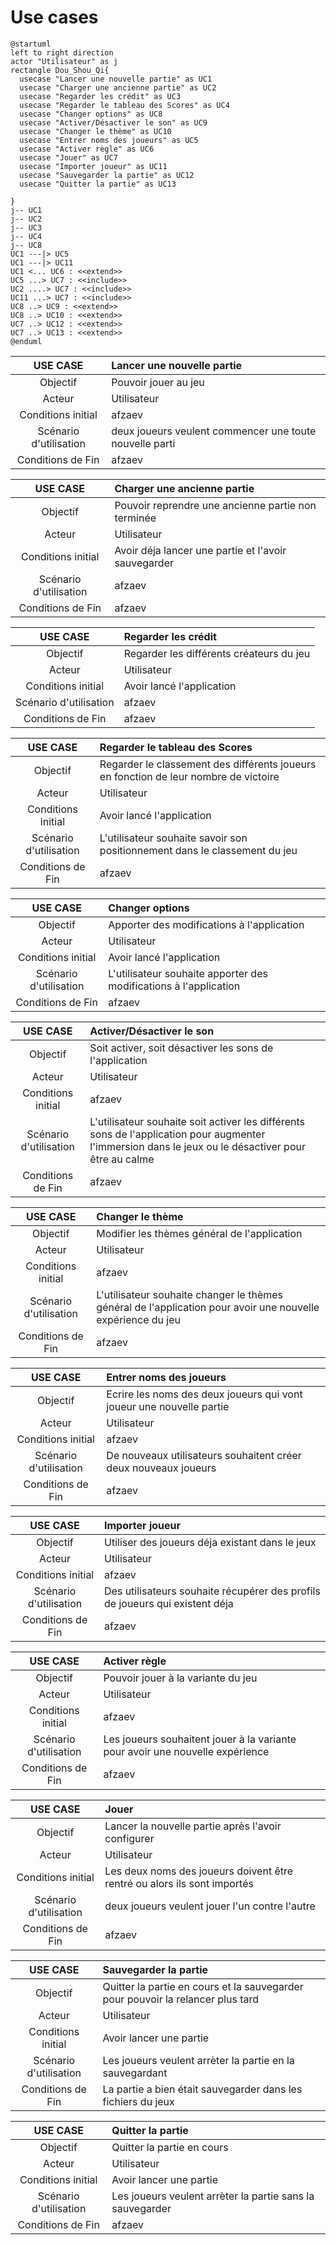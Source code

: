 # Use cases

``` plantuml
@startuml
left to right direction
actor "Utilisateur" as j
rectangle Dou_Shou_Qi{
  usecase "Lancer une nouvelle partie" as UC1
  usecase "Charger une ancienne partie" as UC2
  usecase "Regarder les crédit" as UC3
  usecase "Regarder le tableau des Scores" as UC4
  usecase "Changer options" as UC8
  usecase "Activer/Désactiver le son" as UC9
  usecase "Changer le thème" as UC10
  usecase "Entrer noms des joueurs" as UC5
  usecase "Activer règle" as UC6
  usecase "Jouer" as UC7
  usecase "Importer joueur" as UC11
  usecase "Sauvegarder la partie" as UC12
  usecase "Quitter la partie" as UC13
  
}
j-- UC1
j-- UC2
j-- UC3
j-- UC4
j-- UC8
UC1 ---|> UC5 
UC1 ---|> UC11 
UC1 <... UC6 : <<extend>>
UC5 ...> UC7 : <<include>>
UC2 ....> UC7 : <<include>>
UC11 ...> UC7 : <<include>>
UC8 ..> UC9 : <<extend>>
UC8 ..> UC10 : <<extend>>
UC7 ..> UC12 : <<extend>>
UC7 ..> UC13 : <<extend>>
@enduml
```

| USE CASE | Lancer une nouvelle partie |
| :-----------: |:----------------- |
| Objectif | Pouvoir jouer au jeu |
| Acteur | Utilisateur |
| Conditions initial | afzaev |
| Scénario d'utilisation | deux joueurs veulent commencer une toute nouvelle parti |
| Conditions de Fin | afzaev |

| USE CASE | Charger une ancienne partie |
| :-----------: |:----------------- |
| Objectif | Pouvoir reprendre une ancienne partie non terminée |
| Acteur | Utilisateur |
| Conditions initial | Avoir déja lancer une partie et l'avoir sauvegarder |
| Scénario d'utilisation | afzaev |
| Conditions de Fin | afzaev |

| USE CASE | Regarder les crédit |
| :-----------: |:----------------- |
| Objectif | Regarder les différents créateurs du jeu |
| Acteur | Utilisateur |
| Conditions initial | Avoir lancé l'application |
| Scénario d'utilisation | afzaev |
| Conditions de Fin | afzaev |

| USE CASE | Regarder le tableau des Scores |
| :-----------: |:----------------- |
| Objectif | Regarder le classement des différents joueurs en fonction de leur nombre de victoire |
| Acteur | Utilisateur |
| Conditions initial | Avoir lancé l'application |
| Scénario d'utilisation | L'utilisateur souhaite savoir son positionnement dans le classement du jeu |
| Conditions de Fin | afzaev |

| USE CASE | Changer options |
| :-----------: |:----------------- |
| Objectif | Apporter des modifications à l'application |
| Acteur | Utilisateur |
| Conditions initial | Avoir lancé l'application |
| Scénario d'utilisation | L'utilisateur souhaite apporter des modifications à l'application |
| Conditions de Fin | afzaev |

| USE CASE | Activer/Désactiver le son |
| :-----------: |:----------------- |
| Objectif | Soit activer, soit désactiver les sons de l'application |
| Acteur | Utilisateur |
| Conditions initial | afzaev |
| Scénario d'utilisation | L'utilisateur souhaite soit activer les différents sons de l'application pour augmenter l'immersion dans le jeux ou le désactiver pour être au calme |
| Conditions de Fin | afzaev |

| USE CASE | Changer le thème |
| :-----------: |:----------------- |
| Objectif | Modifier les thèmes général de l'application |
| Acteur | Utilisateur |
| Conditions initial | afzaev |
| Scénario d'utilisation | L'utilisateur souhaite changer le thèmes général de l'application pour avoir une nouvelle expérience du jeu |
| Conditions de Fin | afzaev |

| USE CASE | Entrer noms des joueurs |
| :-----------: |:----------------- |
| Objectif | Ecrire les noms des deux joueurs qui vont joueur une nouvelle partie |
| Acteur | Utilisateur |
| Conditions initial | afzaev |
| Scénario d'utilisation | De nouveaux utilisateurs souhaitent créer deux nouveaux joueurs  |
| Conditions de Fin | afzaev |

| USE CASE | Importer joueur |
| :-----------: |:----------------- |
| Objectif | Utiliser des joueurs déja existant dans le jeux |
| Acteur | Utilisateur |
| Conditions initial | afzaev |
| Scénario d'utilisation | Des utilisateurs souhaite récupérer des profils de joueurs qui existent déja |
| Conditions de Fin | afzaev |

| USE CASE | Activer règle |
| :-----------: |:----------------- |
| Objectif | Pouvoir jouer à la variante du jeu |
| Acteur | Utilisateur |
| Conditions initial | afzaev |
| Scénario d'utilisation | Les joueurs souhaitent jouer à la variante pour avoir une nouvelle expérience |
| Conditions de Fin | afzaev |

| USE CASE | Jouer |
| :-----------: |:----------------- |
| Objectif | Lancer la nouvelle partie après l'avoir configurer |
| Acteur | Utilisateur |
| Conditions initial | Les deux noms des joueurs doivent être rentré ou alors ils sont importés |
| Scénario d'utilisation | deux joueurs veulent jouer l'un contre l'autre |
| Conditions de Fin | afzaev |

| USE CASE | Sauvegarder la partie |
| :-----------: |:----------------- |
| Objectif | Quitter la partie en cours et la sauvegarder pour pouvoir la relancer plus tard |
| Acteur | Utilisateur |
| Conditions initial | Avoir lancer une partie |
| Scénario d'utilisation | Les joueurs veulent arrèter la partie en la sauvegardant |
| Conditions de Fin | La partie a bien était sauvegarder dans les fichiers du jeux |

| USE CASE | Quitter la partie |
| :-----------: |:----------------- |
| Objectif | Quitter la partie en cours |
| Acteur | Utilisateur |
| Conditions initial | Avoir lancer une partie |
| Scénario d'utilisation | Les joueurs veulent arrèter la partie sans la sauvegarder |
| Conditions de Fin | afzaev |